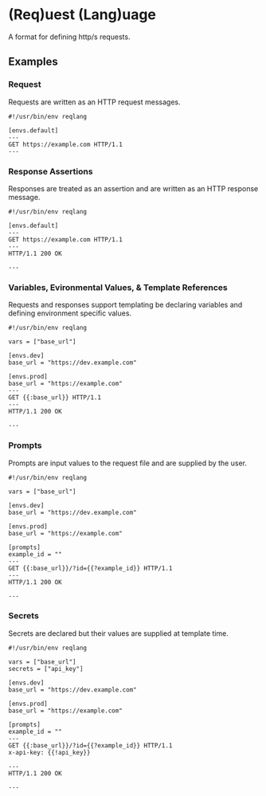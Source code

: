 # (Req)uest (Lang)uage

A format for defining http/s requests.

## Examples

### Request

Requests are written as an HTTP request messages.

```reqlang
#!/usr/bin/env reqlang

[envs.default]
---
GET https://example.com HTTP/1.1
---
```

### Response Assertions

Responses are treated as an assertion and are written as an HTTP response message.

```reqlang
#!/usr/bin/env reqlang

[envs.default]
---
GET https://example.com HTTP/1.1
---
HTTP/1.1 200 OK

---
```

### Variables, Evironmental Values, & Template References

Requests and responses support templating be declaring variables and defining environment specific values.

```reqlang
#!/usr/bin/env reqlang

vars = ["base_url"]

[envs.dev]
base_url = "https://dev.example.com"

[envs.prod]
base_url = "https://example.com"
---
GET {{:base_url}} HTTP/1.1
---
HTTP/1.1 200 OK

---
```

### Prompts

Prompts are input values to the request file and are supplied by the user.

```reqlang
#!/usr/bin/env reqlang

vars = ["base_url"]

[envs.dev]
base_url = "https://dev.example.com"

[envs.prod]
base_url = "https://example.com"

[prompts]
example_id = ""
---
GET {{:base_url}}/?id={{?example_id}} HTTP/1.1
---
HTTP/1.1 200 OK

---
```

### Secrets

Secrets are declared but their values are supplied at template time.

```reqlang
#!/usr/bin/env reqlang

vars = ["base_url"]
secrets = ["api_key"]

[envs.dev]
base_url = "https://dev.example.com"

[envs.prod]
base_url = "https://example.com"

[prompts]
example_id = ""
---
GET {{:base_url}}/?id={{?example_id}} HTTP/1.1
x-api-key: {{!api_key}}

---
HTTP/1.1 200 OK

---
```

